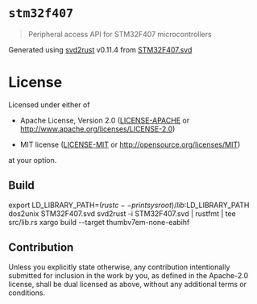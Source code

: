 # `stm32f407`

> Peripheral access API for STM32F407 microcontrollers

Generated using [svd2rust] v0.11.4 from [STM32F407.svd]

[STM32F407.svd]: http://www.st.com/resource/en/svd/stm32f4_svd.zip
[svd2rust]: https://github.com/japaric/svd2rust

# License

Licensed under either of

- Apache License, Version 2.0 ([LICENSE-APACHE](LICENSE-APACHE) or
  http://www.apache.org/licenses/LICENSE-2.0)

- MIT license ([LICENSE-MIT](LICENSE-MIT) or http://opensource.org/licenses/MIT)

at your option.

## Build

export LD_LIBRARY_PATH=$(rustc --print sysroot)/lib:$LD_LIBRARY_PATH
dos2unix STM32F407.svd
svd2rust -i STM32F407.svd | rustfmt | tee src/lib.rs
xargo build --target thumbv7em-none-eabihf


## Contribution

Unless you explicitly state otherwise, any contribution intentionally submitted
for inclusion in the work by you, as defined in the Apache-2.0 license, shall be
dual licensed as above, without any additional terms or conditions.
